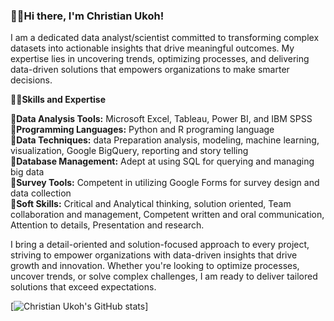 ### 🔗👋Hi there, I'm Christian Ukoh!

I am a dedicated data analyst/scientist committed to transforming complex datasets into actionable insights that drive meaningful outcomes. My expertise lies in uncovering trends, optimizing processes, and delivering data-driven solutions that empowers organizations to make smarter decisions.

**🔗🔧Skills and Expertise**

**🔹Data Analysis Tools:** Microsoft Excel, Tableau, Power BI, and IBM SPSS  
**🔹Programming Languages:** Python and R programing language  
**🔹Data Techniques:** data Preparation analysis, modeling, machine learning, visualization, Google BigQuery, reporting and story telling  
**🔹Database Management:** Adept at using SQL for querying and managing big data  
**🔹Survey Tools:** Competent in utilizing Google Forms for survey design and data collection  
**🔹Soft Skills:** Critical and Analytical thinking, solution oriented, Team collaboration and management, Competent written and oral communication, Attention to details, Presentation and research.  

I bring a detail-oriented and solution-focused approach to every project, striving to empower organizations with data-driven insights that drive growth and innovation. 
Whether you're looking to optimize processes, uncover trends, or solve complex challenges, I am ready to deliver tailored solutions that exceed expectations.

<!-- Github stats from https://github.com/craftAnalyst/github-readme-stats -->
[![Christian Ukoh's GitHub stats](https://github-readme-stats.vercel.app/api?username=craftAnalyst&count_private=true&show_icons=true&theme=radical&hide_rank=false)]
